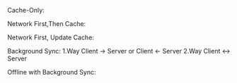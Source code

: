 



Cache-Only:

Network First,Then Cache:

Network First, Update Cache:

Background Sync:
1.Way Client -> Server or Client <- Server
2.Way  Client <-> Server

Offline  with Background Sync:


